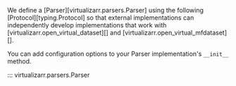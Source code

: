 We define a [Parser][virtualizarr.parsers.Parser] using the following [Protocol][typing.Protocol] so that external implementations can
independently develop implementations that work with [virtualizarr.open_virtual_dataset][] and [virtualizarr.open_virtual_mfdataset][].

You can add configuration options to your Parser implementation's `__init__` method.

::: virtualizarr.parsers.Parser
